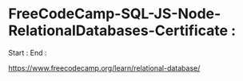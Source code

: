 # FreeCodeCamp-SQL-JS-Node-RelationalDatabases-Certificate :

Start : 
End : 

https://www.freecodecamp.org/learn/relational-database/
